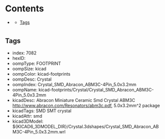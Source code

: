 



Contents
========

* [](#)
	* [Tags](#tags)

# 

## Tags

- index: 7082
- hexID: 
- oompType: FOOTPRINT
- oompSize: kicad
- oompColor: kicad-footprints
- oompDesc: Crystal
- oompIndex: Crystal_SMD_Abracon_ABM3C-4Pin_5.0x3.2mm
- oompName: kicad-footprints/Crystal/Crystal_SMD_Abracon_ABM3C-4Pin_5.0x3.2mm
- kicadDesc: Abracon Miniature Ceramic Smd Crystal ABM3C http://www.abracon.com/Resonators/abm3c.pdf, 5.0x3.2mm^2 package
- kicadTags: SMD SMT crystal
- kicadAttr: smd
- kicad3DModel: ${KICAD6_3DMODEL_DIR}/Crystal.3dshapes/Crystal_SMD_Abracon_ABM3C-4Pin_5.0x3.2mm.wrl
